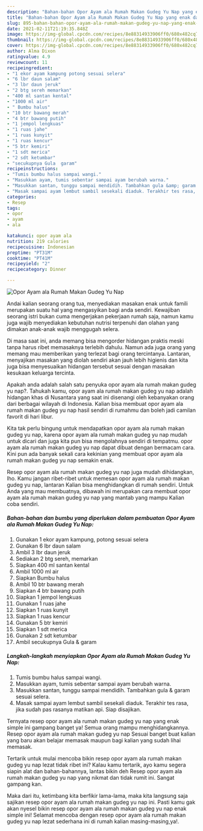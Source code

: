 ```yaml
---
description: "Bahan-bahan Opor Ayam ala Rumah Makan Gudeg Yu Nap yang enak dan Mudah Dibuat"
title: "Bahan-bahan Opor Ayam ala Rumah Makan Gudeg Yu Nap yang enak dan Mudah Dibuat"
slug: 895-bahan-bahan-opor-ayam-ala-rumah-makan-gudeg-yu-nap-yang-enak-dan-mudah-dibuat
date: 2021-02-11T21:19:35.848Z
image: https://img-global.cpcdn.com/recipes/8e88314933906ff0/680x482cq70/opor-ayam-ala-rumah-makan-gudeg-yu-nap-foto-resep-utama.jpg
thumbnail: https://img-global.cpcdn.com/recipes/8e88314933906ff0/680x482cq70/opor-ayam-ala-rumah-makan-gudeg-yu-nap-foto-resep-utama.jpg
cover: https://img-global.cpcdn.com/recipes/8e88314933906ff0/680x482cq70/opor-ayam-ala-rumah-makan-gudeg-yu-nap-foto-resep-utama.jpg
author: Alma Dixon
ratingvalue: 4.9
reviewcount: 11
recipeingredient:
- "1 ekor ayam kampung potong sesuai selera"
- "6 lbr daun salam"
- "3 lbr daun jeruk"
- "2 btg sereh memarkan"
- "400 ml santan kental"
- "1000 ml air"
- " Bumbu halus"
- "10 btr bawang merah"
- "4 btr bawang putih"
- "1 jempol lengkuas"
- "1 ruas jahe"
- "1 ruas kunyit"
- "1 ruas kencur"
- "5 btr kemiri"
- "1 sdt merica"
- "2 sdt ketumbar"
- "secukupnya Gula  garam"
recipeinstructions:
- "Tumis bumbu halus sampai wangi."
- "Masukkan ayam, tumis sebentar sampai ayam berubah warna."
- "Masukkan santan, tunggu sampai mendidih. Tambahkan gula &amp; garam sesuai selera."
- "Masak sampai ayam lembut sambil sesekali diaduk. Terakhir tes rasa, jika sudah pas rasanya matikan api. Siap disajikan."
categories:
- Resep
tags:
- opor
- ayam
- ala

katakunci: opor ayam ala 
nutrition: 219 calories
recipecuisine: Indonesian
preptime: "PT31M"
cooktime: "PT41M"
recipeyield: "2"
recipecategory: Dinner

---
```



![Opor Ayam ala Rumah Makan Gudeg Yu Nap](https://img-global.cpcdn.com/recipes/8e88314933906ff0/680x482cq70/opor-ayam-ala-rumah-makan-gudeg-yu-nap-foto-resep-utama.jpg)

Andai kalian seorang orang tua, menyediakan masakan enak untuk famili merupakan suatu hal yang mengasyikan bagi anda sendiri. Kewajiban seorang istri bukan cuma mengerjakan pekerjaan rumah saja, namun kamu juga wajib menyediakan kebutuhan nutrisi terpenuhi dan olahan yang dimakan anak-anak wajib menggugah selera.

Di masa  saat ini, anda memang bisa mengorder hidangan praktis meski tanpa harus ribet memasaknya terlebih dahulu. Namun ada juga orang yang memang mau memberikan yang terlezat bagi orang tercintanya. Lantaran, menyajikan masakan yang diolah sendiri akan jauh lebih higienis dan kita juga bisa menyesuaikan hidangan tersebut sesuai dengan masakan kesukaan keluarga tercinta. 



Apakah anda adalah salah satu penyuka opor ayam ala rumah makan gudeg yu nap?. Tahukah kamu, opor ayam ala rumah makan gudeg yu nap adalah hidangan khas di Nusantara yang saat ini disenangi oleh kebanyakan orang dari berbagai wilayah di Indonesia. Kalian bisa membuat opor ayam ala rumah makan gudeg yu nap hasil sendiri di rumahmu dan boleh jadi camilan favorit di hari libur.

Kita tak perlu bingung untuk mendapatkan opor ayam ala rumah makan gudeg yu nap, karena opor ayam ala rumah makan gudeg yu nap mudah untuk dicari dan juga kita pun bisa mengolahnya sendiri di tempatmu. opor ayam ala rumah makan gudeg yu nap dapat dibuat dengan bermacam cara. Kini pun ada banyak sekali cara kekinian yang membuat opor ayam ala rumah makan gudeg yu nap semakin enak.

Resep opor ayam ala rumah makan gudeg yu nap juga mudah dihidangkan, lho. Kamu jangan ribet-ribet untuk memesan opor ayam ala rumah makan gudeg yu nap, lantaran Kalian bisa menghidangkan di rumah sendiri. Untuk Anda yang mau membuatnya, dibawah ini merupakan cara membuat opor ayam ala rumah makan gudeg yu nap yang mantab yang mampu Kalian coba sendiri.

<!--inarticleads1-->

##### Bahan-bahan dan bumbu yang diperlukan dalam pembuatan Opor Ayam ala Rumah Makan Gudeg Yu Nap:

1. Gunakan 1 ekor ayam kampung, potong sesuai selera
1. Gunakan 6 lbr daun salam
1. Ambil 3 lbr daun jeruk
1. Sediakan 2 btg sereh, memarkan
1. Siapkan 400 ml santan kental
1. Ambil 1000 ml air
1. Siapkan  Bumbu halus
1. Ambil 10 btr bawang merah
1. Siapkan 4 btr bawang putih
1. Siapkan 1 jempol lengkuas
1. Gunakan 1 ruas jahe
1. Siapkan 1 ruas kunyit
1. Siapkan 1 ruas kencur
1. Gunakan 5 btr kemiri
1. Siapkan 1 sdt merica
1. Gunakan 2 sdt ketumbar
1. Ambil secukupnya Gula &amp; garam




<!--inarticleads2-->

##### Langkah-langkah menyiapkan Opor Ayam ala Rumah Makan Gudeg Yu Nap:

1. Tumis bumbu halus sampai wangi.
1. Masukkan ayam, tumis sebentar sampai ayam berubah warna.
1. Masukkan santan, tunggu sampai mendidih. Tambahkan gula &amp; garam sesuai selera.
1. Masak sampai ayam lembut sambil sesekali diaduk. Terakhir tes rasa, jika sudah pas rasanya matikan api. Siap disajikan.




Ternyata resep opor ayam ala rumah makan gudeg yu nap yang enak simple ini gampang banget ya! Semua orang mampu menghidangkannya. Resep opor ayam ala rumah makan gudeg yu nap Sesuai banget buat kalian yang baru akan belajar memasak maupun bagi kalian yang sudah lihai memasak.

Tertarik untuk mulai mencoba bikin resep opor ayam ala rumah makan gudeg yu nap lezat tidak ribet ini? Kalau kamu tertarik, ayo kamu segera siapin alat dan bahan-bahannya, lantas bikin deh Resep opor ayam ala rumah makan gudeg yu nap yang nikmat dan tidak rumit ini. Sangat gampang kan. 

Maka dari itu, ketimbang kita berfikir lama-lama, maka kita langsung saja sajikan resep opor ayam ala rumah makan gudeg yu nap ini. Pasti kamu gak akan nyesel bikin resep opor ayam ala rumah makan gudeg yu nap enak simple ini! Selamat mencoba dengan resep opor ayam ala rumah makan gudeg yu nap lezat sederhana ini di rumah kalian masing-masing,ya!.


